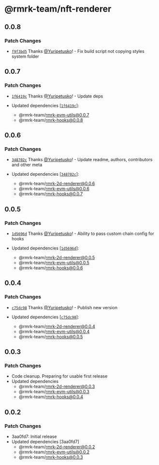 # @rmrk-team/nft-renderer

## 0.0.8

### Patch Changes

- [`f9f3bd5`](https://github.com/rmrk-team/rmrk-js/commit/f9f3bd5259e2b5f08d386d0e45941baf2752c615) Thanks [@Yuripetusko](https://github.com/Yuripetusko)! - Fix build script not copying styles system folder

## 0.0.7

### Patch Changes

- [`1f6419c`](https://github.com/rmrk-team/rmrk-js/commit/1f6419c068a2a111482a8f5b4443e4c288b3cd4c) Thanks [@Yuripetusko](https://github.com/Yuripetusko)! - Update deps

- Updated dependencies [[`1f6419c`](https://github.com/rmrk-team/rmrk-js/commit/1f6419c068a2a111482a8f5b4443e4c288b3cd4c)]:
  - @rmrk-team/rmrk-evm-utils@0.0.7
  - @rmrk-team/rmrk-hooks@0.0.8

## 0.0.6

### Patch Changes

- [`348702c`](https://github.com/rmrk-team/rmrk-js/commit/348702ca8f1d4c8da57be9e8fbe8425a2327e200) Thanks [@Yuripetusko](https://github.com/Yuripetusko)! - Update readme, authors, contributors and other meta

- Updated dependencies [[`348702c`](https://github.com/rmrk-team/rmrk-js/commit/348702ca8f1d4c8da57be9e8fbe8425a2327e200)]:
  - @rmrk-team/rmrk-2d-renderer@0.0.6
  - @rmrk-team/rmrk-evm-utils@0.0.6
  - @rmrk-team/rmrk-hooks@0.0.7

## 0.0.5

### Patch Changes

- [`1d5696d`](https://github.com/rmrk-team/rmrk-js/commit/1d5696d6719ee5aa28744e7ac7933fd93e1c7825) Thanks [@Yuripetusko](https://github.com/Yuripetusko)! - Ability to pass custom chain config for hooks

- Updated dependencies [[`1d5696d`](https://github.com/rmrk-team/rmrk-js/commit/1d5696d6719ee5aa28744e7ac7933fd93e1c7825)]:
  - @rmrk-team/rmrk-2d-renderer@0.0.5
  - @rmrk-team/rmrk-evm-utils@0.0.5
  - @rmrk-team/rmrk-hooks@0.0.6

## 0.0.4

### Patch Changes

- [`c75dc98`](https://github.com/rmrk-team/rmrk-js/commit/c75dc981443c62f3bb79d0763ea91199855737dc) Thanks [@Yuripetusko](https://github.com/Yuripetusko)! - Publish new version

- Updated dependencies [[`c75dc98`](https://github.com/rmrk-team/rmrk-js/commit/c75dc981443c62f3bb79d0763ea91199855737dc)]:
  - @rmrk-team/rmrk-2d-renderer@0.0.4
  - @rmrk-team/rmrk-evm-utils@0.0.4
  - @rmrk-team/rmrk-hooks@0.0.5

## 0.0.3

### Patch Changes

- Code cleanup. Preparing for usable first release
- Updated dependencies
  - @rmrk-team/rmrk-2d-renderer@0.0.3
  - @rmrk-team/rmrk-evm-utils@0.0.3
  - @rmrk-team/rmrk-hooks@0.0.4

## 0.0.2

### Patch Changes

- 3aa0fd7: Initial release
- Updated dependencies [3aa0fd7]
  - @rmrk-team/rmrk-2d-renderer@0.0.2
  - @rmrk-team/rmrk-evm-utils@0.0.2
  - @rmrk-team/rmrk-hooks@0.0.3
